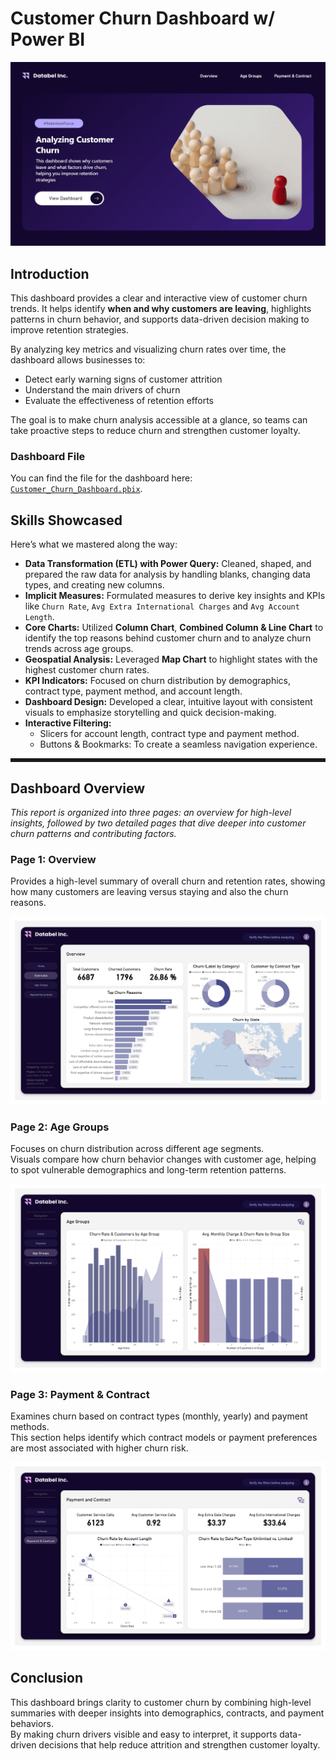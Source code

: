 # Customer Churn Dashboard w/ Power BI

![Home Page](/images/Intro.gif)

## Introduction

This dashboard provides a clear and interactive view of customer churn trends. It helps identify **when and why customers are leaving**, highlights patterns in churn behavior, and supports data-driven decision making to improve retention strategies.

By analyzing key metrics and visualizing churn rates over time, the dashboard allows businesses to:

- Detect early warning signs of customer attrition
- Understand the main drivers of churn
- Evaluate the effectiveness of retention efforts

The goal is to make churn analysis accessible at a glance, so teams can take proactive steps to reduce churn and strengthen customer loyalty.

### Dashboard File
You can find the file for the dashboard here: [`Customer_Churn_Dashboard.pbix`](/Customer_Churn_Dashboard.pbix).

## Skills Showcased
Here’s what we mastered along the way:
- **Data Transformation (ETL) with Power Query:** Cleaned, shaped, and prepared the raw data for analysis by handling blanks, changing data types, and creating new columns.
- **Implicit Measures:** Formulated measures to derive key insights and KPIs like `Churn Rate`, `Avg Extra International Charges` and `Avg Account Length`.
- **Core Charts:** Utilized **Column Chart**, **Combined Column & Line Chart** to identify the top reasons behind customer churn and to analyze churn trends across age groups.
- **Geospatial Analysis:** Leveraged **Map Chart** to highlight states with the highest customer churn rates.
- **KPI Indicators:** Focused on churn distribution by demographics, contract type, payment method, and account length.  
- **Dashboard Design:** Developed a clear, intuitive layout with consistent visuals to emphasize storytelling and quick decision-making.  
- **Interactive Filtering:**  
  - Slicers for account length, contract type and payment method.
  - Buttons & Bookmarks: To create a seamless navigation experience.

<hr style="height:3px; border:none; border-top:3px solid;" />

## Dashboard Overview

*This report is organized into three pages: an overview for high-level insights, followed by two detailed pages that dive deeper into customer churn patterns and contributing factors.*

### Page 1: Overview
  Provides a high-level summary of overall churn and retention rates, showing how many customers are leaving versus staying and also the churn reasons.

![Overview Page](/images/Overview_Page.jpg)

### Page 2: Age Groups
  Focuses on churn distribution across different age segments.  
  Visuals compare how churn behavior changes with customer age, helping to spot vulnerable demographics and long-term retention patterns.  

![Age Groups Page](/images/Age_Groups_Page.jpg)

### Page 3: Payment & Contract 
  Examines churn based on contract types (monthly, yearly) and payment methods.  
  This section helps identify which contract models or payment preferences are most associated with higher churn risk.  

![Payment & Contract Page](/images/Payment_&_Contract_Page.jpg)


## Conclusion  

This dashboard brings clarity to customer churn by combining high-level summaries with deeper insights into demographics, contracts, and payment behaviors.  
By making churn drivers visible and easy to interpret, it supports data-driven decisions that help reduce attrition and strengthen customer loyalty.  
